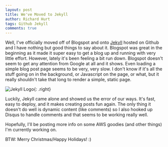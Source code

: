 ```yaml
---
layout: post
title: We've Moved to Jekyll
author: Richard Hurt
tags: Github Jekyll
comments: true
---
```


Well, I've officially moved off of Blogspot and onto [Jekyll](//jekyllrb.com) hosted on Github and I have nothing but good things
to say about it.  Blogspot was great in the beginning as it made it super easy to get a blog up and running
with very little effort.  However, lately it's been feeling a bit run down.  Blogspot doesn't seem to get
any attention from Google at all and it shows.  Even loading a simple blog post page seems to be very, very
slow.  I don't know if it's all the stuff going on in the background, or Javascript on the page, or what, but
it really shouldn't take that long to render a simple, static page.

![Jekyll Logo](http://jekyllrb.com/img/logo-2x.png "Jekyll Logo"){: .right}

Luckily, Jekyll came alone and showed us the error of our ways.  It's fast, easy to deploy, and it makes
creating posts fun again.  The only thing it doesn't do well is dynamic content (like comments) so I
also hooked up Disqus to handle comments and that seems to be working really well.

Hopefully, I'll be posting more info on some AWS goodies (and other things) I'm currently working on.

BTW: Merry Christmas/Happy Holidays!  :)